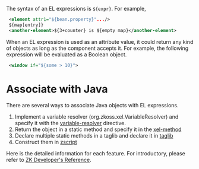The syntax of an EL expressions is `${expr}`. For example,

``` xml
 <element attr1="${bean.property}".../>
 ${map[entry]}
 <another-element>${3+counter} is ${empty map}</another-element>
```

When an EL expression is used as an attribute value, it could return any
kind of objects as long as the component accepts it. For example, the
following expression will be evaluated as a Boolean object.

``` xml
 <window if="${some > 10}">
```

# Associate with Java

There are several ways to associate Java objects with EL expressions.

1.  Implement a variable resolver
    (<javadoc type="interface">org.zkoss.xel.VariableResolver</javadoc>)
    and specify it with the
    [variable-resolver](ZUML_Reference/ZUML/Processing_Instructions/variable-resolver)
    directive.
2.  Return the object in a static method and specify it in the
    [xel-method](ZUML_Reference/ZUML/Processing_Instructions/xel-method)
3.  Declare multiple static methods in a taglib and declare it in
    [taglib](ZUML_Reference/ZUML/Processing_Instructions/taglib)
4.  Construct them in
    [zscript](ZUML_Reference/ZUML/Elements/zscript)

Here is the detailed information for each feature. For introductory,
please refer to [ZK Developer's Reference](ZK_Developer's_Reference/UI_Composing/ZUML/EL_Expressions).

